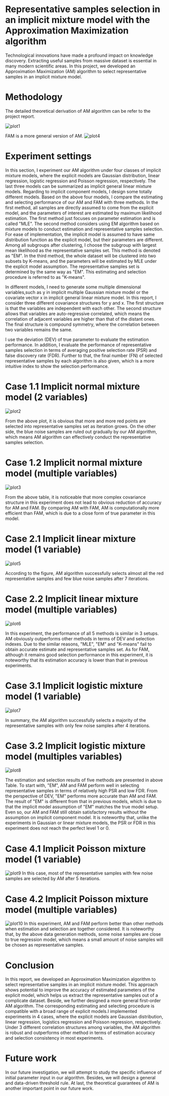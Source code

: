 # Representative samples selection in an implicit mixture model with the Approximation Maximization algorithm

Technological innovations have made a profound impact on knowledge discovery. Extracting useful samples from massive dataset is essential in many modern
scientific areas. In this project, we developed an Approximation Maximization (AM) algorithm to select representative samples in an implicit mixture model. 

# Methodology 
The detailed theoretical derivation of AM algorithm can be refer to the project report.

![plot1](https://user-images.githubusercontent.com/64850893/86276549-16837a00-bba3-11ea-8430-abe074154938.jpg)

FAM is a more general version of AM. 
![plot4](https://user-images.githubusercontent.com/64850893/86276955-da044e00-bba3-11ea-801e-a5ec2cb2263d.jpg)

# Experiment settings
In this section, I experiment our AM algorithm under four classes of implicit mixture models, where the explicit models are Gaussian distribution, linear regression, logistic regression and Poisson regression, respectively. The last three models can be summarized as implicit general linear mixture models. Regarding to implicit component models, I design some totally different models. Based on the above four models, I compare the estimating and selecting performance of our AM and FAM with three methods. In the first method, all samples are directly assumed to come from the explicit model, and the parameters of interest are estimated by maximum likelihood estimation. The first method just focuses on parameter estimation and is called "MLE". The second method considers using EM algorithm based on mixture models to conduct estimation and representative samples selection. For ease of implementation, the implicit model is assumed to have same distribution function as the explicit model, but their parameters are different. Among all subgroups after clustering, I choose the subgroup with largest mean likelihood as the representative samples set. This method is denoted as "EM". In the third method, the whole dataset will be clustered into two subsets by K-means, and the parameters will be estimated by MLE under the explicit model assumption. The representative samples set is determined by the same way as "EM". This estimating and selection procedure is referred to as "K-means".

In different models, I need to generate some multiple dimensional variables,such as y in implicit multiple Gaussian mixture model or the covariate vector x in implicit general linear mixture model. In this report, I consider three different covariance structures for y and x. The first structure is that the variables are independent with each other. The second structure allows that variables are auto-regressive correlated, which means the correlation of adjacent variables are higher than that of the distant ones. The final structure is compound symmetry, where the correlation between two variables remains the same.

I use the deviation (DEV) of true parameter to evaluate the estimation performance. In addition, I evaluate the performance of representative samples selection in terms of averaging positive selection rate (PSR) and false discovery rate (FDR). Further to that, the final number (FN) of selected representative samples by each algorithm is also given, which is a more intuitive index to show the selection performance.

# Case 1.1 Implicit normal mixture model (2 variables)

![plot2](https://user-images.githubusercontent.com/64850893/86276183-73326500-bba2-11ea-8fd8-c126cde82109.jpg)

From the above plot, it is obvious that more and more red points are selected into representative samples set as iteration grows. On the other side, the blue noise samples are ruled out gradually by our AM algorithm, which means AM algorithm can effectively conduct the representative samples selection.


# Case 1.2 Implicit normal mixture model (multiple variables)

![plot3](https://user-images.githubusercontent.com/64850893/86276657-3fa40a80-bba3-11ea-85c2-fddd09cad604.jpg)

From the above table, it is noticeable that more complex covariance structure in this experiment does not lead to obvious reduction of accuracy for AM and FAM. By comparing AM with FAM, AM is computationally more efficient than FAM, which is due to a close form of true parameter in this model.


# Case 2.1 Implicit linear mixture model (1 variable)

![plot5](https://user-images.githubusercontent.com/64850893/86277218-54cd6900-bba4-11ea-867d-503cb6a8a3e6.jpg)

According to the figure, AM algorithm successfully selects almost all the red representative samples and few blue noise samples after 7 iterations.


# Case 2.2 Implicit linear mixture model (multiple variables)

![plot6](https://user-images.githubusercontent.com/64850893/86277385-9827d780-bba4-11ea-86e2-7e4b22c3286f.jpg)

In this experiment, the performance of all 5 methods is similar in 3 setups. AM obviously outperforms other methods in terms of DEV and selection indexes. Due to the similar reasons, "MLE", "EM" and "K-means" fail to obtain accurate estimate and representative samples set. As for FAM, although it remains good selection performance in this experiment, it is noteworthy that its estimation accuracy is lower than that in previous experiments.


# Case 3.1 Implicit logistic mixture model (1 variable)

![plot7](https://user-images.githubusercontent.com/64850893/86277737-39af2900-bba5-11ea-80f6-e650a45a2c47.jpg)

In summary, the AM algorithm successfully selects a majority of the representative samples with only few noise samples after 4 iterations.


# Case 3.2 Implicit logistic mixture model (multiples variables)

![plot8](https://user-images.githubusercontent.com/64850893/86277895-7ed35b00-bba5-11ea-9c4f-0f28972eb7d1.jpg)

The estimation and selection results of five methods are presented in above Table. To start with, "EM", AM and FAM perform well in selecting representative samples in terms of relatively high PSR and low FDR. From the perspective of DEV, "EM" performs more accurate than AM and FAM. The result of "EM" is different from that in previous models, which is due to that the implicit model assumption of "EM" matches the true model setup. Even so, our AM and FAM still obtain satisfactory results without the assumption on implicit component model. It is noteworthy that, unlike the experiments in Gaussian or linear mixture models, the PSR or FDR in this experiment does not reach the perfect level 1 or 0.


# Case 4.1 Implicit Poisson mixture model (1 variable)

![plot9](https://user-images.githubusercontent.com/64850893/86278141-e1c4f200-bba5-11ea-895e-17d92ee26e12.jpg)
In this case, most of the representative samples with few noise samples are selected by AM after 5 iterations.



# Case 4.2 Implicit Poisson mixture model (multiple variables)
![plot10](https://user-images.githubusercontent.com/64850893/86278315-310b2280-bba6-11ea-9a2d-8ebce871ea62.jpg)
In this experiment, AM and FAM perform better than other methods when estimation and selection are together considered. It is noteworthy that, by the above data generation methods, some noise samples are close to true regression model, which means a small amount of noise samples will be chosen as representative samples.




# Conclusion
In this report, we developed an Approximation Maximization algorithm to select representative samples in an implicit mixture model. This approach shows potential to improve the accuracy of estimated parameters of the explicit model, which helps us extract the representative samples out of a complicate dataset. Beside, we further designed a more general first-order AM algorithm. The corresponding estimating and selecting procedure is compatible with a broad range of explicit models.I implemented experiments in 4 cases, where the explicit models are Gaussian distribution, linear regression, logistics regression and Poisson regression, respectively. Under 3 different correlation structures among variables, the AM algorithm is robust and outperforms other method in terms of estimation accuracy and selection consistency in most experiments.


# Future work

In our future investigation, we will attempt to study the specific influence of initial parameter input in our algorithm. Besides, we will design a general and
data-driven threshold rule. At last, the theoretical guarantees of AM is another important point in our future work.



